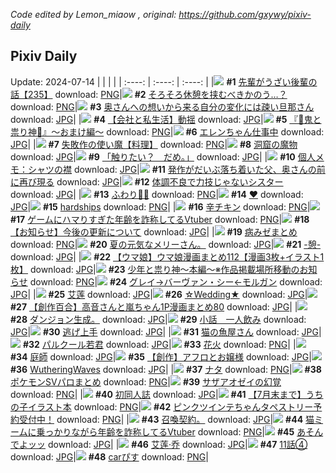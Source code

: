 *Code edited by Lemon_miaow , original: https://github.com/gxywy/pixiv-daily*
## Pixiv Daily 
Update: 2024-07-14
|      |      |      |
| :----: | :----: | :----: |
|![](https://pximg.lemonmiaow.xyz/c/240x480/img-master/img/2024/07/12/19/00/23/120463080_p0_master1200.jpg) **#1** [先輩がうざい後輩の話【235】](https://www.pixiv.net/artworks/120463080) download: [PNG](https://pximg.lemonmiaow.xyz/img-original/img/2024/07/12/19/00/23/120463080_p0.png)|![](https://pximg.lemonmiaow.xyz/c/240x480/img-master/img/2024/07/12/01/36/24/120447959_p0_master1200.jpg) **#2** [そろそろ休憩を挟むべきかのう…？](https://www.pixiv.net/artworks/120447959) download: [PNG](https://pximg.lemonmiaow.xyz/img-original/img/2024/07/12/01/36/24/120447959_p0.png)|![](https://pximg.lemonmiaow.xyz/c/240x480/img-master/img/2024/07/12/00/08/57/120445823_p0_master1200.jpg) **#3** [奥さんへの想いから来る自分の変化には疎い旦那さん](https://www.pixiv.net/artworks/120445823) download: [JPG](https://pximg.lemonmiaow.xyz/img-original/img/2024/07/12/00/08/57/120445823_p0.jpg)|
|![](https://pximg.lemonmiaow.xyz/c/240x480/img-master/img/2024/07/12/12/00/16/120455449_p0_master1200.jpg) **#4** [【会社と私生活】動揺](https://www.pixiv.net/artworks/120455449) download: [JPG](https://pximg.lemonmiaow.xyz/img-original/img/2024/07/12/12/00/16/120455449_p0.jpg)|![](https://pximg.lemonmiaow.xyz/c/240x480/img-master/img/2024/07/12/21/42/44/120468116_p0_master1200.jpg) **#5** [『👹鬼と祟り神🐉』～おまけ編～](https://www.pixiv.net/artworks/120468116) download: [PNG](https://pximg.lemonmiaow.xyz/img-original/img/2024/07/12/21/42/44/120468116_p0.png)|![](https://pximg.lemonmiaow.xyz/c/240x480/img-master/img/2024/07/13/00/00/21/120472631_p0_master1200.jpg) **#6** [エレンちゃん仕事中](https://www.pixiv.net/artworks/120472631) download: [JPG](https://pximg.lemonmiaow.xyz/img-original/img/2024/07/13/00/00/21/120472631_p0.jpg)|
|![](https://pximg.lemonmiaow.xyz/c/240x480/img-master/img/2024/07/13/10/28/09/120482946_p0_master1200.jpg) **#7** [失敗作の使い魔【料理】](https://www.pixiv.net/artworks/120482946) download: [PNG](https://pximg.lemonmiaow.xyz/img-original/img/2024/07/13/10/28/09/120482946_p0.png)|![](https://pximg.lemonmiaow.xyz/c/240x480/img-master/img/2024/07/12/07/30/01/120452141_p0_master1200.jpg) **#8** [洞窟の魔物](https://www.pixiv.net/artworks/120452141) download: [JPG](https://pximg.lemonmiaow.xyz/img-original/img/2024/07/12/07/30/01/120452141_p0.jpg)|![](https://pximg.lemonmiaow.xyz/c/240x480/img-master/img/2024/07/12/00/00/13/120445267_p0_master1200.jpg) **#9** [「触りたい？　だめ。」](https://www.pixiv.net/artworks/120445267) download: [JPG](https://pximg.lemonmiaow.xyz/img-original/img/2024/07/12/00/00/13/120445267_p0.jpg)|
|![](https://pximg.lemonmiaow.xyz/c/240x480/img-master/img/2024/07/13/06/00/08/120479009_p0_master1200.jpg) **#10** [個人メモ：シャツの襟](https://www.pixiv.net/artworks/120479009) download: [JPG](https://pximg.lemonmiaow.xyz/img-original/img/2024/07/13/06/00/08/120479009_p0.jpg)|![](https://pximg.lemonmiaow.xyz/c/240x480/img-master/img/2024/07/13/01/42/17/120473059_p0_master1200.jpg) **#11** [発作がだいぶ落ち着いた父、奥さんの前に再び現る](https://www.pixiv.net/artworks/120473059) download: [JPG](https://pximg.lemonmiaow.xyz/img-original/img/2024/07/13/01/42/17/120473059_p0.jpg)|![](https://pximg.lemonmiaow.xyz/c/240x480/img-master/img/2024/07/13/19/33/14/120494549_p0_master1200.jpg) **#12** [体調不良で力技じゃないシスター](https://www.pixiv.net/artworks/120494549) download: [JPG](https://pximg.lemonmiaow.xyz/img-original/img/2024/07/13/19/33/14/120494549_p0.jpg)|
|![](https://pximg.lemonmiaow.xyz/c/240x480/img-master/img/2024/07/12/00/00/08/120445237_p0_master1200.jpg) **#13** [ふわり💠🫧](https://www.pixiv.net/artworks/120445237) download: [PNG](https://pximg.lemonmiaow.xyz/img-original/img/2024/07/12/00/00/08/120445237_p0.png)|![](https://pximg.lemonmiaow.xyz/c/240x480/img-master/img/2024/07/12/00/00/20/120445305_p0_master1200.jpg) **#14** [❤](https://www.pixiv.net/artworks/120445305) download: [JPG](https://pximg.lemonmiaow.xyz/img-original/img/2024/07/12/00/00/20/120445305_p0.jpg)|![](https://pximg.lemonmiaow.xyz/c/240x480/img-master/img/2024/07/13/00/00/21/120472627_p0_master1200.jpg) **#15** [hardships](https://www.pixiv.net/artworks/120472627) download: [PNG](https://pximg.lemonmiaow.xyz/img-original/img/2024/07/13/00/00/21/120472627_p0.png)|
|![](https://pximg.lemonmiaow.xyz/c/240x480/img-master/img/2024/07/12/20/30/07/120465739_p0_master1200.jpg) **#16** [辛チキン](https://www.pixiv.net/artworks/120465739) download: [PNG](https://pximg.lemonmiaow.xyz/img-original/img/2024/07/12/20/30/07/120465739_p0.png)|![](https://pximg.lemonmiaow.xyz/c/240x480/img-master/img/2024/07/12/21/18/17/120467248_p0_master1200.jpg) **#17** [ゲームにハマりすぎた年齢を詐称してるVtuber](https://www.pixiv.net/artworks/120467248) download: [PNG](https://pximg.lemonmiaow.xyz/img-original/img/2024/07/12/21/18/17/120467248_p0.png)|![](https://pximg.lemonmiaow.xyz/c/240x480/img-master/img/2024/07/12/20/22/04/120465495_p0_master1200.jpg) **#18** [【お知らせ】今後の更新について](https://www.pixiv.net/artworks/120465495) download: [JPG](https://pximg.lemonmiaow.xyz/img-original/img/2024/07/12/20/22/04/120465495_p0.jpg)|
|![](https://pximg.lemonmiaow.xyz/c/240x480/img-master/img/2024/07/12/00/27/32/120446387_p0_master1200.jpg) **#19** [病みゼまとめ](https://www.pixiv.net/artworks/120446387) download: [PNG](https://pximg.lemonmiaow.xyz/img-original/img/2024/07/12/00/27/32/120446387_p0.png)|![](https://pximg.lemonmiaow.xyz/c/240x480/img-master/img/2024/07/12/08/45/57/120453015_p0_master1200.jpg) **#20** [夏の元気なメリーさん。](https://www.pixiv.net/artworks/120453015) download: [JPG](https://pximg.lemonmiaow.xyz/img-original/img/2024/07/12/08/45/57/120453015_p0.jpg)|![](https://pximg.lemonmiaow.xyz/c/240x480/img-master/img/2024/07/12/00/04/42/120445662_p0_master1200.jpg) **#21** [-憩-](https://www.pixiv.net/artworks/120445662) download: [JPG](https://pximg.lemonmiaow.xyz/img-original/img/2024/07/12/00/04/42/120445662_p0.jpg)|
|![](https://pximg.lemonmiaow.xyz/c/240x480/img-master/img/2024/07/12/00/01/11/120445451_p0_master1200.jpg) **#22** [【ウマ娘】ウマ娘漫画まとめ112【漫画3枚+イラスト1枚】](https://www.pixiv.net/artworks/120445451) download: [JPG](https://pximg.lemonmiaow.xyz/img-original/img/2024/07/12/00/01/11/120445451_p0.jpg)|![](https://pximg.lemonmiaow.xyz/c/240x480/img-master/img/2024/07/13/13/46/54/120486686_p0_master1200.jpg) **#23** [少年と祟り神～本編～※作品掲載場所移動のお知らせ](https://www.pixiv.net/artworks/120486686) download: [PNG](https://pximg.lemonmiaow.xyz/img-original/img/2024/07/13/13/46/54/120486686_p0.png)|![](https://pximg.lemonmiaow.xyz/c/240x480/img-master/img/2024/07/12/00/00/22/120445318_p0_master1200.jpg) **#24** [グレイ→バーヴァン・シー←モルガン](https://www.pixiv.net/artworks/120445318) download: [JPG](https://pximg.lemonmiaow.xyz/img-original/img/2024/07/12/00/00/22/120445318_p0.jpg)|
|![](https://pximg.lemonmiaow.xyz/c/240x480/img-master/img/2024/07/12/14/42/06/120457800_p0_master1200.jpg) **#25** [艾莲](https://www.pixiv.net/artworks/120457800) download: [JPG](https://pximg.lemonmiaow.xyz/img-original/img/2024/07/12/14/42/06/120457800_p0.jpg)|![](https://pximg.lemonmiaow.xyz/c/240x480/img-master/img/2024/07/13/01/05/55/120474998_p0_master1200.jpg) **#26** [☆Wedding★](https://www.pixiv.net/artworks/120474998) download: [JPG](https://pximg.lemonmiaow.xyz/img-original/img/2024/07/13/01/05/55/120474998_p0.jpg)|![](https://pximg.lemonmiaow.xyz/c/240x480/img-master/img/2024/07/13/00/02/20/120472932_p0_master1200.jpg) **#27** [【創作百合】高音さんと嵐ちゃん1P漫画まとめ80](https://www.pixiv.net/artworks/120472932) download: [JPG](https://pximg.lemonmiaow.xyz/img-original/img/2024/07/13/00/02/20/120472932_p0.jpg)|
|![](https://pximg.lemonmiaow.xyz/c/240x480/img-master/img/2024/07/12/06/05/13/120451196_p0_master1200.jpg) **#28** [ダンジョン生成。](https://www.pixiv.net/artworks/120451196) download: [JPG](https://pximg.lemonmiaow.xyz/img-original/img/2024/07/12/06/05/13/120451196_p0.jpg)|![](https://pximg.lemonmiaow.xyz/c/240x480/img-master/img/2024/07/13/20/07/18/120495579_p0_master1200.jpg) **#29** [小話＿一人飲み](https://www.pixiv.net/artworks/120495579) download: [JPG](https://pximg.lemonmiaow.xyz/img-original/img/2024/07/13/20/07/18/120495579_p0.jpg)|![](https://pximg.lemonmiaow.xyz/c/240x480/img-master/img/2024/07/12/22/08/44/120469010_p0_master1200.jpg) **#30** [逃げ上手](https://www.pixiv.net/artworks/120469010) download: [JPG](https://pximg.lemonmiaow.xyz/img-original/img/2024/07/12/22/08/44/120469010_p0.jpg)|
|![](https://pximg.lemonmiaow.xyz/c/240x480/img-master/img/2024/07/12/18/14/59/120461925_p0_master1200.jpg) **#31** [猫の魚屋さん](https://www.pixiv.net/artworks/120461925) download: [JPG](https://pximg.lemonmiaow.xyz/img-original/img/2024/07/12/18/14/59/120461925_p0.jpg)|![](https://pximg.lemonmiaow.xyz/c/240x480/img-master/img/2024/07/13/00/38/23/120474229_p0_master1200.jpg) **#32** [パルクール若君](https://www.pixiv.net/artworks/120474229) download: [JPG](https://pximg.lemonmiaow.xyz/img-original/img/2024/07/13/00/38/23/120474229_p0.jpg)|![](https://pximg.lemonmiaow.xyz/c/240x480/img-master/img/2024/07/12/06/00/18/120451124_p0_master1200.jpg) **#33** [花火](https://www.pixiv.net/artworks/120451124) download: [PNG](https://pximg.lemonmiaow.xyz/img-original/img/2024/07/12/06/00/18/120451124_p0.png)|
|![](https://pximg.lemonmiaow.xyz/c/240x480/img-master/img/2024/07/12/07/03/07/120451874_p0_master1200.jpg) **#34** [庭師](https://www.pixiv.net/artworks/120451874) download: [JPG](https://pximg.lemonmiaow.xyz/img-original/img/2024/07/12/07/03/07/120451874_p0.jpg)|![](https://pximg.lemonmiaow.xyz/c/240x480/img-master/img/2024/07/13/00/02/41/120472960_p0_master1200.jpg) **#35** [【創作】アフロとお嬢様](https://www.pixiv.net/artworks/120472960) download: [JPG](https://pximg.lemonmiaow.xyz/img-original/img/2024/07/13/00/02/41/120472960_p0.jpg)|![](https://pximg.lemonmiaow.xyz/c/240x480/img-master/img/2024/07/13/10/38/53/120483141_p0_master1200.jpg) **#36** [WutheringWaves](https://www.pixiv.net/artworks/120483141) download: [JPG](https://pximg.lemonmiaow.xyz/img-original/img/2024/07/13/10/38/53/120483141_p0.jpg)|
|![](https://pximg.lemonmiaow.xyz/c/240x480/img-master/img/2024/07/12/22/56/28/120470510_p0_master1200.jpg) **#37** [ナタ](https://www.pixiv.net/artworks/120470510) download: [PNG](https://pximg.lemonmiaow.xyz/img-original/img/2024/07/12/22/56/28/120470510_p0.png)|![](https://pximg.lemonmiaow.xyz/c/240x480/img-master/img/2024/07/12/00/10/45/120445874_p0_master1200.jpg) **#38** [ポケモンSVパロまとめ](https://www.pixiv.net/artworks/120445874) download: [PNG](https://pximg.lemonmiaow.xyz/img-original/img/2024/07/12/00/10/45/120445874_p0.png)|![](https://pximg.lemonmiaow.xyz/c/240x480/img-master/img/2024/07/12/00/17/23/120446087_p0_master1200.jpg) **#39** [サザアオゼイの幻覚](https://www.pixiv.net/artworks/120446087) download: [PNG](https://pximg.lemonmiaow.xyz/img-original/img/2024/07/12/00/17/23/120446087_p0.png)|
|![](https://pximg.lemonmiaow.xyz/c/240x480/img-master/img/2024/07/13/00/00/50/120472759_p0_master1200.jpg) **#40** [初同人誌](https://www.pixiv.net/artworks/120472759) download: [JPG](https://pximg.lemonmiaow.xyz/img-original/img/2024/07/13/00/00/50/120472759_p0.jpg)|![](https://pximg.lemonmiaow.xyz/c/240x480/img-master/img/2024/07/12/00/01/00/120445427_p0_master1200.jpg) **#41** [【7月末まで】うちの子イラスト本](https://www.pixiv.net/artworks/120445427) download: [PNG](https://pximg.lemonmiaow.xyz/img-original/img/2024/07/12/00/01/00/120445427_p0.png)|![](https://pximg.lemonmiaow.xyz/c/240x480/img-master/img/2024/07/12/17/55/32/120461301_p0_master1200.jpg) **#42** [ピンクツインテちゃんタペストリー予約受付中！](https://www.pixiv.net/artworks/120461301) download: [PNG](https://pximg.lemonmiaow.xyz/img-original/img/2024/07/12/17/55/32/120461301_p0.png)|
|![](https://pximg.lemonmiaow.xyz/c/240x480/img-master/img/2024/07/13/13/11/00/120486074_p0_master1200.jpg) **#43** [召喚契約。](https://www.pixiv.net/artworks/120486074) download: [JPG](https://pximg.lemonmiaow.xyz/img-original/img/2024/07/13/13/11/00/120486074_p0.jpg)|![](https://pximg.lemonmiaow.xyz/c/240x480/img-master/img/2024/07/13/20/41/53/120496573_p0_master1200.jpg) **#44** [猫ミームに乗っかりながら年齢を詐称してるVtuber](https://www.pixiv.net/artworks/120496573) download: [PNG](https://pximg.lemonmiaow.xyz/img-original/img/2024/07/13/20/41/53/120496573_p0.png)|![](https://pximg.lemonmiaow.xyz/c/240x480/img-master/img/2024/07/13/20/50/06/120496786_p0_master1200.jpg) **#45** [あそんでよッッ](https://www.pixiv.net/artworks/120496786) download: [JPG](https://pximg.lemonmiaow.xyz/img-original/img/2024/07/13/20/50/06/120496786_p0.jpg)|
|![](https://pximg.lemonmiaow.xyz/c/240x480/img-master/img/2024/07/12/17/39/56/120460951_p0_master1200.jpg) **#46** [艾莲·乔](https://www.pixiv.net/artworks/120460951) download: [JPG](https://pximg.lemonmiaow.xyz/img-original/img/2024/07/12/17/39/56/120460951_p0.jpg)|![](https://pximg.lemonmiaow.xyz/c/240x480/img-master/img/2024/07/13/20/00/19/120495305_p0_master1200.jpg) **#47** [11話④](https://www.pixiv.net/artworks/120495305) download: [JPG](https://pximg.lemonmiaow.xyz/img-original/img/2024/07/13/20/00/19/120495305_p0.jpg)|![](https://pximg.lemonmiaow.xyz/c/240x480/img-master/img/2024/07/13/17/24/42/120491129_p0_master1200.jpg) **#48** [carぴす](https://www.pixiv.net/artworks/120491129) download: [PNG](https://pximg.lemonmiaow.xyz/img-original/img/2024/07/13/17/24/42/120491129_p0.png)|

